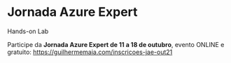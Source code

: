# Jornada Azure Expert

Hands-on Lab

Participe da **Jornada Azure Expert de 11 a 18 de outubro**, evento ONLINE e gratuito: https://guilhermemaia.com/inscricoes-jae-out21

